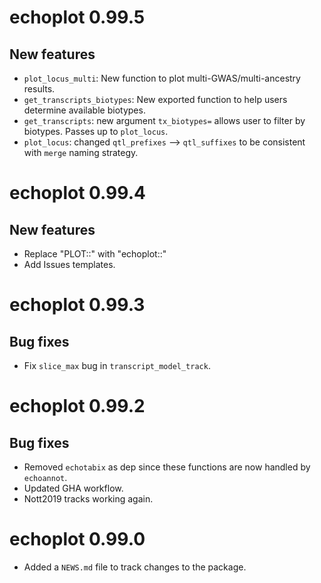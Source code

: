 # echoplot 0.99.5

## New features

* `plot_locus_multi`: New function to plot multi-GWAS/multi-ancestry results.
* `get_transcripts_biotypes`: New exported function to help users
    determine available biotypes.
* `get_transcripts`: new argument `tx_biotypes=` allows user to filter by 
    biotypes. Passes up to `plot_locus`.
* `plot_locus`: changed `qtl_prefixes` --> `qtl_suffixes` to be consistent with 
    `merge` naming strategy. 


# echoplot 0.99.4

## New features

* Replace "PLOT::" with "echoplot::"
* Add Issues templates. 

# echoplot 0.99.3

## Bug fixes 

* Fix `slice_max` bug in `transcript_model_track`.

# echoplot 0.99.2

## Bug fixes 

* Removed `echotabix` as dep since these functions
    are now handled by `echoannot`.
* Updated GHA workflow.
* Nott2019 tracks working again. 


# echoplot 0.99.0

* Added a `NEWS.md` file to track changes to the package.

